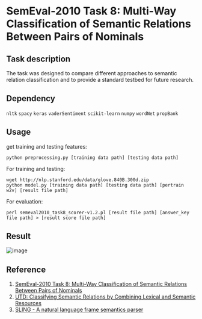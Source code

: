 # SemEval-2010 Task 8: Multi-Way Classification of Semantic Relations Between Pairs of Nominals

## Task description
The task was designed to compare different approaches to semantic relation classification and to provide a standard testbed for future research.
## Dependency
`nltk` `spacy` `keras` `vaderSentiment` `scikit-learn` `numpy` `wordNet` `propBank`
## Usage
get training and testing features:
```
python preprocessing.py [training data path] [testing data path]
```
For training and testing:
```
wget http://nlp.stanford.edu/data/glove.840B.300d.zip
python model.py [training data path] [testing data path] [pertrain w2v] [result file path]
```
For evaluation:
```
perl semeval2010_task8_scorer-v1.2.pl [result file path] [answer_key file path] > [result score file path]
```
## Result  
![image](https://github.com/thtang/NLP/blob/master/project2/pic/result_f1%20score.PNG)

## Reference
1. [SemEval-2010 Task 8: Multi-Way Classification of Semantic Relations Between Pairs of Nominals](http://www.aclweb.org/anthology/S10-1006)
2. [UTD: Classifying Semantic Relations by Combining Lexical and Semantic Resources](http://www.aclweb.org/anthology/S10-1057)
3. [SLING - A natural language frame semantics parser](https://github.com/google/sling)
